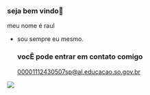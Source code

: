### seja bem vindo🚙

meu nome é raul 

- sou sempre eu mesmo.

  ### vocÊ pode entrar em contato comigo
  00001112430507sp@al.educacao.so.gov.br

![](https://media1.tenor.com/m/mXgVRO2zbRoAAAAd/dead-pool.gif)
